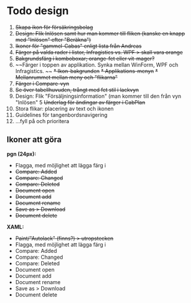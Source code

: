 # Todo design

1. ~~Skapa ikon för försäkringsbolag~~
2. ~~Design: Flik Inlösen samt hur man kommer till fliken (kanske en knapp med "Inlösen" efter "Beräkna")~~
3. ~~Ikoner för "gammel-Cabas" enligt lista från Andreas~~
4. ~~Färger på valda rader i listor, Infragistics vs. WPF > skall vara orange~~
5. ~~Bakgrundsfärg i komboboxar; orange-fet eller vit-mager?~~
6. ~~Färger i toppen av applikation. Synka mellan WinForm, WPF och Infragistics. ~~
  ~~* Ikon-bakgrunden~~
	~~* Applikations-menyn~~
	~~* Mellanrummet mellan meny och "flikarna"~~
7. ~~Färger i Compare-vyn~~
8. ~~Se över tabellhuvuden, trångt med fet stil i lackvyn~~
4. Design: Flik "Försäljningsinformation" (man kommer till den från vyn "Inlösen"
5  ~~Underlag för ändingar av färger i CabPlan~~
6. Stora flikar: placering av text och ikonen
7. Guidelines för tangenbordsnavigering
8. …fyll på och prioritera

## Ikoner att göra

**pgn (24px):**

* Flagga, med möjlighet att lägga färg i
* ~~Compare: Added~~
* ~~Compare: Changed~~
* ~~Compare: Deleted~~
* ~~Document open~~
* ~~Document add~~
* ~~Document rename~~
* ~~Save as > Download~~
* ~~Document delete~~

**XAML:**

* ~~Paint/"Autolack" (finns?) > utropstecken~~
* Flagga, med möjlighet att lägga färg i
* Compare: Added
* Compare: Changed
* Compare: Deleted
* Document open
* Document add
* Document rename
* Save as > Download
* Document delete
